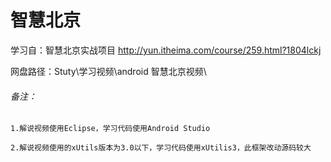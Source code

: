 # 智慧北京

学习自：智慧北京实战项目 http://yun.itheima.com/course/259.html?1804lckj

网盘路径：Stuty\学习视频\android 智慧北京视频\


###### 备注：

    1.解说视频使用Eclipse，学习代码使用Android Studio
    
    2.解说视频使用的xUtils版本为3.0以下，学习代码使用xUtilis3，此框架改动源码较大
